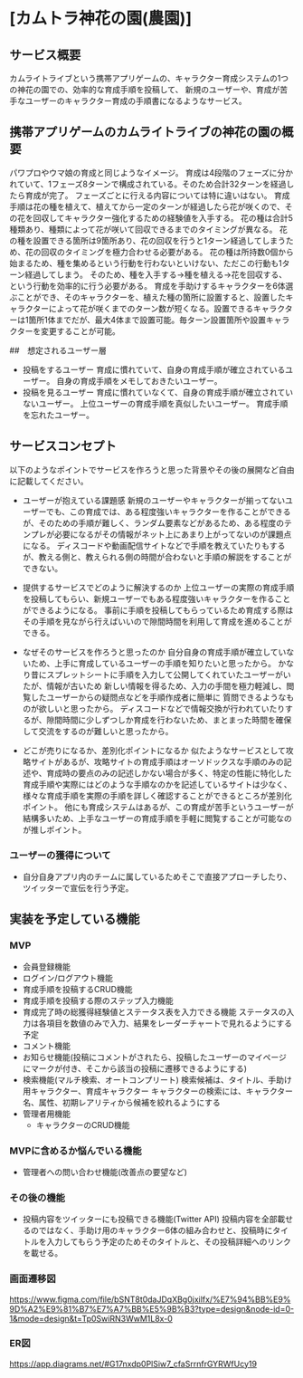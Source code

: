 # [カムトラ神花の園(農園)]

## サービス概要
カムライトライブという携帯アプリゲームの、キャラクター育成システムの1つの神花の園での、効率的な育成手順を投稿して、
新規のユーザーや、育成が苦手なユーザーのキャラクター育成の手順書になるようなサービス。

## 携帯アプリゲームのカムライトライブの神花の園の概要
パワプロやウマ娘の育成と同じようなイメージ。
育成は4段階のフェーズに分かれていて、1フェーズ8ターンで構成されている。そのため合計32ターンを経過したら育成が完了。
フェーズごとに行える内容については特に違いはない。
育成手順は花の種を植えて、植えてから一定のターンが経過したら花が咲くので、その花を回収してキャラクター強化するための経験値を入手する。
花の種は合計5種類あり、種類によって花が咲いて回収できるまでのタイミングが異なる。
花の種を設置できる箇所は9箇所あり、花の回収を行うと1ターン経過してしまうため、花の回収のタイミングを極力合わせる必要がある。
花の種は所持数0個から始まるため、種を集めるという行動を行わないといけない、ただこの行動も1ターン経過してしまう。
そのため、種を入手する→種を植える→花を回収する、という行動を効率的に行う必要がある。
育成を手助けするキャラクターを6体選ぶことができ、そのキャラクターを、植えた種の箇所に設置すると、設置したキャラクターによって花が咲くまでのターン数が短くなる。設置できるキャラクターは1箇所1体までだが、最大4体まで設置可能。毎ターン設置箇所や設置キャラクターを変更することが可能。

##　想定されるユーザー層
* 投稿をするユーザー
育成に慣れていて、自身の育成手順が確立されているユーザー。
自身の育成手順をメモしておきたいユーザー。
* 投稿を見るユーザー
育成に慣れていなくて、自身の育成手順が確立されていないユーザー。
上位ユーザーの育成手順を真似したいユーザー。
育成手順を忘れたユーザー。

## サービスコンセプト
以下のようなポイントでサービスを作ろうと思った背景やその後の展開など自由に記載してください。
* ユーザーが抱えている課題感
新規のユーザーやキャラクターが揃ってないユーザーでも、この育成では、ある程度強いキャラクターを作ることができるが、そのための手順が難しく、ランダム要素などがあるため、ある程度のテンプレが必要になるがその情報がネット上にあまり上がってないのが課題点になる。
ディスコードや動画配信サイトなどで手順を教えていたりもするが、教える側と、教えられる側の時間が合わないと手順の解説をすることができない。

* 提供するサービスでどのように解決するのか
上位ユーザーの実際の育成手順を投稿してもらい、新規ユーザーでもある程度強いキャラクターを作ることができるようになる。
事前に手順を投稿してもらっているため育成する際はその手順を見ながら行えばいいので隙間時間を利用して育成を進めることができる。

* なぜそのサービスを作ろうと思ったのか
自分自身の育成手順が確立していないため、上手に育成しているユーザーの手順を知りたいと思ったから。
かなり昔にスプレットシートに手順を入力して公開してくれていたユーザーがいたが、情報が古いため
新しい情報を得るため、入力の手間を極力軽減し、閲覧したユーザーからの疑問点などを手順作成者に簡単に
質問できるようなものが欲しいと思ったから。
ディスコードなどで情報交換が行われていたりするが、隙間時間に少しずつしか育成を行わないため、まとまった時間を確保して交流をするのが難しいと思ったから。

* どこが売りになるか、差別化ポイントになるか
似たようなサービスとして攻略サイトがあるが、攻略サイトの育成手順はオーソドックスな手順のみの記述や、育成時の要点のみの記述しかない場合が多く、特定の性能に特化した育成手順や実際にはどのような手順なのかを記述しているサイトは少なく、様々な育成手順を実際の手順を詳しく確認することができるところが差別化ポイント。
他にも育成システムはあるが、この育成が苦手というユーザーが結構多いため、上手なユーザーの育成手順を手軽に閲覧することが可能なのが推しポイント。

### ユーザーの獲得について
* 自分自身アプリ内のチームに属しているためそこで直接アプローチしたり、ツイッターで宣伝を行う予定。

## 実装を予定している機能
### MVP
* 会員登録機能
* ログイン/ログアウト機能
* 育成手順を投稿するCRUD機能
* 育成手順を投稿する際のステップ入力機能
* 育成完了時の総獲得経験値とステータス表を入力できる機能
ステータスの入力は各項目を数値のみで入力、結果をレーダーチャートで見れるようにする予定
* コメント機能
* お知らせ機能(投稿にコメントがされたら、投稿したユーザーのマイページにマークが付き、そこから該当の投稿に遷移できるようにする)
* 検索機能(マルチ検索、オートコンプリート)
検索候補は、タイトル、手助け用キャラクター、育成キャラクター
キャラクターの検索には、キャラクター名、属性、初期レアリティから候補を絞れるようにする
* 管理者用機能
  * キャラクターのCRUD機能

### MVPに含めるか悩んでいる機能
* 管理者への問い合わせ機能(改善点の要望など)

### その後の機能
* 投稿内容をツイッターにも投稿できる機能(Twitter API)
投稿内容を全部載せるのではなく、手助け用のキャラクター6体の組み合わせと、投稿時にタイトルを入力してもらう予定のためそのタイトルと、その投稿詳細へのリンクを載せる。

### 画面遷移図
https://www.figma.com/file/bSNT8t0daJDqXBg0jxilfx/%E7%94%BB%E9%9D%A2%E9%81%B7%E7%A7%BB%E5%9B%B3?type=design&node-id=0-1&mode=design&t=Tp0SwiRN3WwM1L8x-0

### ER図
https://app.diagrams.net/#G17nxdp0PlSiw7_cfaSrrnfrGYRWfUcy19